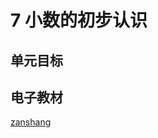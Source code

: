 # 7 小数的初步认识

## 单元目标


## 电子教材

<Ebook grade="xxsx3b" :pages="91" :paged="100" ></Ebook>

[zanshang](../res/zanshang.md ':include')